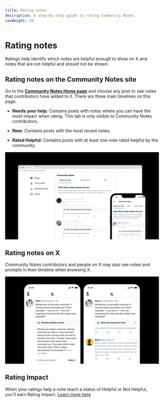 ```yaml
---
title: Rating notes
description: A step-by-step guide to rating Community Notes
navWeight: 50
---
```

# Rating notes

Ratings help identify which notes are helpful enough to show on X and notes that are not helpful and should not be shown.

## Rating notes on the Community Notes site

Go to the [**Community Notes Home page**](https://communitynotes.x.com) and choose any post to see notes that contributors have added to it. There are three main timelines on this page:

- **Needs your help:** Contains posts with notes where you can have the most impact when rating. This tab is only visible to Community Notes contributors.

- **New:** Contains posts with the most recent notes.

- **Rated Helpful:** Contains posts with at least one note rated helpful by the community.

![Community Notes home page, showing posts with notes to be rated](../images/home.png)

## Rating notes on X

Community Notes contributors and people on X may also see notes and prompts in their timeline when browsing X.

![post with a community notes prompt](../images/notes-on-twitter.png)

## Rating Impact

When your ratings help a note reach a status of Helpful or Not Helpful, you'll earn Rating Impact. [Learn more here](./writing-and-rating-impact.md)
